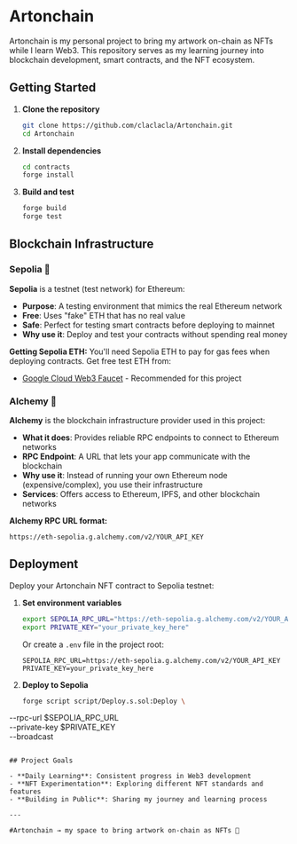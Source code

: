 # Artonchain

Artonchain is my personal project to bring my artwork on-chain as NFTs while I learn Web3. This repository serves as my learning journey into blockchain development, smart contracts, and the NFT ecosystem.

## Getting Started

1. **Clone the repository**
   ```bash
   git clone https://github.com/claclacla/Artonchain.git
   cd Artonchain
   ```

2. **Install dependencies**
   ```bash
   cd contracts
   forge install
   ```

3. **Build and test**
   ```bash
   forge build
   forge test
   ```

## Blockchain Infrastructure

### Sepolia 🧪
**Sepolia** is a testnet (test network) for Ethereum:
- **Purpose**: A testing environment that mimics the real Ethereum network
- **Free**: Uses "fake" ETH that has no real value
- **Safe**: Perfect for testing smart contracts before deploying to mainnet
- **Why use it**: Deploy and test your contracts without spending real money

**Getting Sepolia ETH:**
You'll need Sepolia ETH to pay for gas fees when deploying contracts. Get free test ETH from:
- [Google Cloud Web3 Faucet](https://cloud.google.com/application/web3/faucet/ethereum/sepolia) - Recommended for this project

### Alchemy 🔗
**Alchemy** is the blockchain infrastructure provider used in this project:
- **What it does**: Provides reliable RPC endpoints to connect to Ethereum networks
- **RPC Endpoint**: A URL that lets your app communicate with the blockchain
- **Why use it**: Instead of running your own Ethereum node (expensive/complex), you use their infrastructure
- **Services**: Offers access to Ethereum, IPFS, and other blockchain networks

**Alchemy RPC URL format:**
```
https://eth-sepolia.g.alchemy.com/v2/YOUR_API_KEY
```

## Deployment

Deploy your Artonchain NFT contract to Sepolia testnet:

1. **Set environment variables**
   ```bash
   export SEPOLIA_RPC_URL="https://eth-sepolia.g.alchemy.com/v2/YOUR_API_KEY"
   export PRIVATE_KEY="your_private_key_here"
   ```
   
   Or create a `.env` file in the project root:
   ```
   SEPOLIA_RPC_URL=https://eth-sepolia.g.alchemy.com/v2/YOUR_API_KEY
   PRIVATE_KEY=your_private_key_here
   ```

2. **Deploy to Sepolia**
   ```bash
   forge script script/Deploy.s.sol:Deploy \
  --rpc-url $SEPOLIA_RPC_URL \
  --private-key $PRIVATE_KEY \
  --broadcast
   ```

## Project Goals

- **Daily Learning**: Consistent progress in Web3 development
- **NFT Experimentation**: Exploring different NFT standards and features
- **Building in Public**: Sharing my journey and learning process

---

#Artonchain → my space to bring artwork on-chain as NFTs 🎨